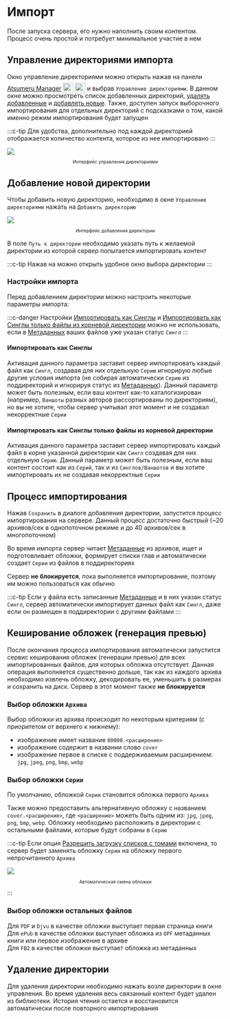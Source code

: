 # Импорт

После запуска сервера, его нужно наполнить своим контентом. Процесс очень простой и потребует минимальное участие в нем

## Управление директориями импорта

Окно управление директориями можно открыть нажав <MaterialIcon icon="file_open"/> на панели [Atsumeru Manager](https://github.com/AtsumeruDev/AtsumeruManager) <img style="position: relative; top: 6px;" width="24" height="24" src="/assets/media/icons/windows.png"> <img style="position: relative; top: 6px;" width="24" height="24" src="/assets/media/icons/penguin.png"> и выбрав `Управление директориями`. В данном окне можно просмотреть список добавленных директорий, [удалять добавленные](./import.md#удаление-директории) и [добавлять новые](./import.md#добавление-новои-директории). Также, доступен запуск выборочного импортирования для отдельных директорий с подсказками о том, какой именно режим импортирования будет запущен

:::c-tip
Для удобства, дополнительно под каждой директорией отображается количество контента, которое из нее импортировано
:::

<img style="display: block; margin: 0 auto" src="/assets/media/ru/guides/import-dir-list.png">
<p style="text-align: center; font-size:75%">Интерфейс управления директориями</p>

## Добавление новой директории

Чтобы добавить новую директорию, необходимо в окне `Управление директориями` нажать на `Добавить директорию`

<img style="display: block; margin: 0 auto" src="/assets/media/ru/guides/import-dir-add.png">
<p style="text-align: center; font-size:75%">Интерфейс добавления директории</p>

В поле `Путь к директории` необходимо указать путь к желаемой директории из которой сервер попытается импортировать контент

:::c-tip
Нажав на <MaterialIcon icon="folder"/> можно открыть удобное окно выбора директории
:::

### Настройки импорта

Перед добавлением директории можно настроить некоторые параметры импорта:

:::c-danger
Настройки [Импортировать как Синглы](./import.md#импортировать-как-синглы) и [Импортировать как Синглы только файлы из корневой директории](./import.md#импортировать-как-синглы-только-фаилы-из-корневои-директории) можно не использовать, если в [Метаданных](./metadata.md) ваших файлов уже указан статус `Сингл`
:::

#### Импортировать как Синглы

Активация данного параметра заставит сервер импортировать каждый файл как `Сингл`, создавая для них отдельную `Серию` игнорирую любые другие условия импорта (не собирая автоматически `Серию` из поддиректорий и игнорируя статус из [Метаданных](./metadata.md)). Данный параметр может быть полезным, если ваш контент как-то каталогизирован (например, `Ваншоты` разных авторов рассортированы по директориям), но вы не хотите, чтобы сервер учитывал этот момент и не создавал некорректные `Серии`

#### Импортировать как Синглы только файлы из корневой директории

Активация данного параметра заставит сервер импортировать каждый файл в корне указанной директории как `Сингл` создавая для них отдельную `Серию`. Данный параметр может быть полезным, если ваш контент состоит как из `Серий`, так и из `Синглов/Ваншотов` и вы хотите импортировать их не создавая некорректные `Серии`

## Процесс импортирования

Нажав <MaterialIcon icon="save"/> `Сохранить` в диалоге добавления директории, запустится процесс импортирования на сервере. Данный процесс достаточно быстрый (~20 архивов/сек в однопоточном режиме и до 40 архивов/сек в многопоточном)

Во время импорта сервер читает [Метаданные](./metadata.md) из архивов, ищет и подготовливает обложки, формирует списки глав и автоматически создает `Серии` из файлов в поддиректориях

Сервер **не блокируется**, пока выполняется импортирование, поэтому им можно пользоваться как обычно

:::c-tip
Если у файла есть записанные [Метаданные](./metadata.md) и в них указан статус `Сингл`, сервер автоматически импортирует данных файл как `Сингл`, даже если он размещен в поддиректории с другими файлами
:::

## Кеширование обложек (генерация превью)

После окончания процесса импортирования автоматически запустится сервис кеширования обложек (генерации превью) для всех импортированных файлов, для которых обложка отсутствует. Данная операция выполняется существенно дольше, так как из каждого архива необходимо извлечь обложку, декодировать ее, уменьшить в размерах и сохранить на диск. Сервер в этот момент также **не блокируется**

### Выбор обложки `Архива`

Выбор обложки из архива происходит по некоторым критериям (с приоритетом от верхнего к нижнему):
- изображение имеет название `00000.<расширение>`
- изображение содержит в названии слово `cover`
- изображение первое в списке с поддерживаемым расширением: `jpg`, `jpeg`, `png`, `bmp`, `webp`

### Выбор обложки `Серии`

По умолчанию, обложкой `Серии` становится обложка первого `Архива`

Также можно предоставить альтернативную обложку с названием `cover.<расширение>`, где `<расширение>` можеть быть одним из: `jpg`, `jpeg`, `png`, `bmp`, `webp`. Обложку необходимо расположить в директории с остальными файлами, которые будут собраны в `Серию`

:::c-tip
Если опция [Разрешить загрузку списков с томами](/ru/installation/server-settings.md#allow-loading-list-with-volumes-true-false) включена, то сервер будет заменять обложку `Серии` на обложку первого непрочитанного `Архива`

<img style="display: block; margin: 0 auto" src="/assets/media/ru/guides/import-cover-change.png">
<p style="text-align: center; font-size:75%">Автоматическая смена обложки</p>
:::

### Выбор обложки остальных файлов

Для `PDF` и `Djvu` в качестве обложки выступает первая страница книги  
Для `ePub` в качестве обложки выступает обложка из `OPF` метаданных книги или первое изображение в архиве  
Для `FB2` в качестве обложки выступает обложка из метаданных  


## Удаление директории

Для удаления директории необходимо нажать <MaterialIcon icon="delete"/> возле директории в окне управления. Во время удаления весь связанный контент будет удален из библиотеки. История чтения остается и восстановится автоматически после повторного импортирования